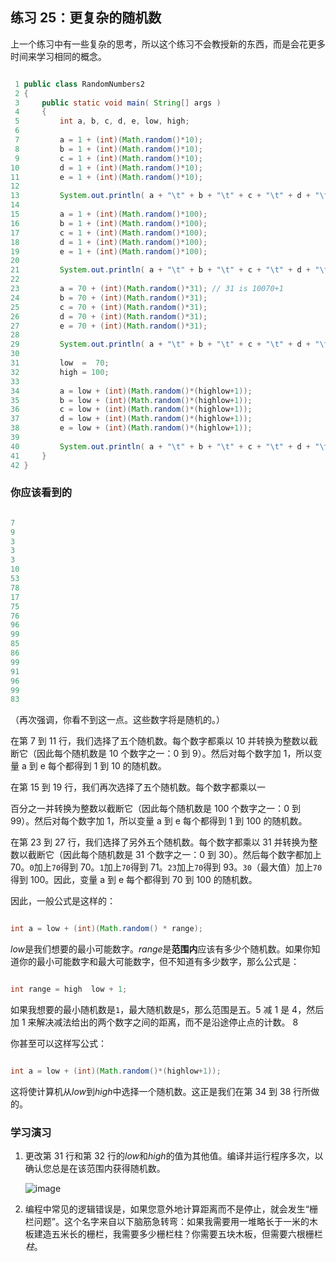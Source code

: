 ## 练习 25：更复杂的随机数

上一个练习中有一些复杂的思考，所以这个练习不会教授新的东西，而是会花更多时间来学习相同的概念。


```java

 1 public class RandomNumbers2
 2 {
 3     public static void main( String[] args )
 4     {
 5         int a, b, c, d, e, low, high;
 6 
 7         a = 1 + (int)(Math.random()*10);
 8         b = 1 + (int)(Math.random()*10);
 9         c = 1 + (int)(Math.random()*10);
10         d = 1 + (int)(Math.random()*10);
11         e = 1 + (int)(Math.random()*10);
12 
13         System.out.println( a + "\t" + b + "\t" + c + "\t" + d + "\t" + e );
14 
15         a = 1 + (int)(Math.random()*100);
16         b = 1 + (int)(Math.random()*100);
17         c = 1 + (int)(Math.random()*100);
18         d = 1 + (int)(Math.random()*100);
19         e = 1 + (int)(Math.random()*100);
20 
21         System.out.println( a + "\t" + b + "\t" + c + "\t" + d + "\t" + e );
22 
23         a = 70 + (int)(Math.random()*31); // 31 is 100­70+1
24         b = 70 + (int)(Math.random()*31);
25         c = 70 + (int)(Math.random()*31);
26         d = 70 + (int)(Math.random()*31);
27         e = 70 + (int)(Math.random()*31);
28 
29         System.out.println( a + "\t" + b + "\t" + c + "\t" + d + "\t" + e );
30 
31         low  =  70;
32         high = 100;
33 
34         a = low + (int)(Math.random()*(high­low+1));
35         b = low + (int)(Math.random()*(high­low+1));
36         c = low + (int)(Math.random()*(high­low+1));
37         d = low + (int)(Math.random()*(high­low+1));
38         e = low + (int)(Math.random()*(high­low+1));
39 
40         System.out.println( a + "\t" + b + "\t" + c + "\t" + d + "\t" + e );
41     }
42 }
```

### 你应该看到的

```java

7
9
3
3
3
10
53
78
17
75
76
96
99
85
86
99
91
96
99
83
```

（再次强调，你看不到这一点。这些数字将是随机的。）

在第 7 到 11 行，我们选择了五个随机数。每个数字都乘以 10 并转换为整数以截断它（因此每个随机数是 10 个数字之一：0 到 9）。然后对每个数字加 1，所以变量 a 到 e 每个都得到 1 到 10 的随机数。

在第 15 到 19 行，我们再次选择了五个随机数。每个数字都乘以一

百分之一并转换为整数以截断它（因此每个随机数是 100 个数字之一：0 到 99）。然后对每个数字加 1，所以变量 a 到 e 每个都得到 1 到 100 的随机数。

在第 23 到 27 行，我们选择了另外五个随机数。每个数字都乘以 31 并转换为整数以截断它（因此每个随机数是 31 个数字之一：0 到 30）。然后每个数字都加上 70。`0`加上`70`得到 70。`1`加上`70`得到 71。`23`加上`70`得到 93。`30`（最大值）加上`70`得到 100。因此，变量 a 到 e 每个都得到 70 到 100 的随机数。

因此，一般公式是这样的：

```java

int a = low + (int)(Math.random() * range);
```

*low*是我们想要的最小可能数字。*range*是**范围内**应该有多少个随机数。如果你知道你的最小可能数字和最大可能数字，但不知道有多少数字，那么公式是：

```java

int range = high ­ low + 1;
```

如果我想要的最小随机数是`1`，最大随机数是`5`，那么范围是五。5 减 1 是 4，然后加 1 来解决减法给出的两个数字之间的距离，而不是沿途停止点的计数。 8

你甚至可以这样写公式：

```java

int a = low + (int)(Math.random()*(high­low+1));
```

这将使计算机从*low*到*high*中选择一个随机数。这正是我们在第 34 到 38 行所做的。

### 学习演习

1.  更改第 31 行和第 32 行的*low*和*high*的值为其他值。编译并运行程序多次，以确认您总是在该范围内获得随机数。

    ![image](img/Image_032.png)

1.  编程中常见的逻辑错误是，如果您意外地计算距离而不是停止，就会发生“栅栏问题”。这个名字来自以下脑筋急转弯：如果我需要用一堆略长于一米的木板建造五米长的栅栏，我需要多少栅栏柱？你需要五块木板，但需要六根栅栏*柱*。

